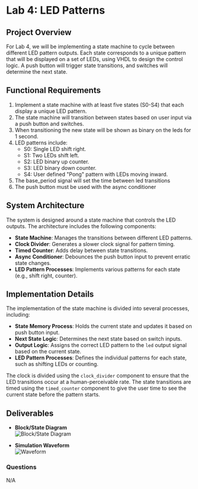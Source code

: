 # Lab 4: LED Patterns 

## Project Overview
For Lab 4, we will be implementing a state machine to cycle between different LED pattern outputs. Each state corresponds to a unique pattern that will be displayed on a set of LEDs, using VHDL to design the control logic. A push button will trigger state transitions, and switches will determine the next state.

## Functional Requirements
1. Implement a state machine with at least five states (S0-S4) that each display a unique LED pattern.
2. The state machine will transition between states based on user input via a push button and switches.
3. When transitioning the new state will be shown as binary on the leds for 1 second.
3. LED patterns include:
   - S0: Single LED shift right.
   - S1: Two LEDs shift left.
   - S2: LED binary up counter.
   - S3: LED binary down counter.
   - S4: User defined "Pong" pattern with LEDs moving inward.
4. The base_period signal will set the time between led transitions
5. The push button must be used with the async conditioner 

## System Architecture
The system is designed around a state machine that controls the LED outputs. The architecture includes the following components:
- **State Machine**: Manages the transitions between different LED patterns.
- **Clock Divider**: Generates a slower clock signal for pattern timing.
- **Timed Counter**: Adds delay between state transitions.
- **Async Conditioner**: Debounces the push button input to prevent erratic state changes.
- **LED Pattern Processes**: Implements various patterns for each state (e.g., shift right, counter).

## Implementation Details
The implementation of the state machine is divided into several processes, including:
- **State Memory Process**: Holds the current state and updates it based on push button input.
- **Next State Logic**: Determines the next state based on switch inputs.
- **Output Logic**: Assigns the correct LED pattern to the `led` output signal based on the current state.
- **LED Pattern Processes**: Defines the individual patterns for each state, such as shifting LEDs or counting.

The clock is divided using the `clock_divider` component to ensure that the LED transitions occur at a human-perceivable rate. The state transitions are timed using the `timed_counter` component to give the user time to see the current state before the pattern starts.

## Deliverables
- **Block/State Diagram**  
  ![Block/State Diagram](/assets/Lab4BlockStateDiagram.png)
  
- **Simulation Waveform**  
  ![Waveform](/assets/led_patterns_wav.png)

### Questions 
N/A
